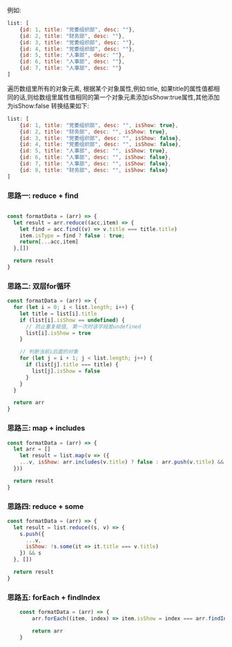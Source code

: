 例如:
```javascript
list: [
    {id: 1, title: "党委组织部", desc: ""},
    {id: 2, title: "财务部", desc: ""},
    {id: 3, title: "党委组织部", desc: ""},
    {id: 4, title: "党委组织部", desc: ""},
    {id: 5, title: "人事部", desc: ""},
    {id: 6, title: "人事部", desc: ""},
    {id: 7, title: "人事部", desc: ""}
]
```

遍历数组里所有的对象元素, 根据某个对象属性,例如:title, 如果title的属性值都相同的话,则给数组里属性值相同的第一个对象元素添加isShow:true属性,其他添加为isShow:false
转换结果如下:
```javascript
list: [
    {id: 1, title: "党委组织部", desc: "", isShow: true},
    {id: 2, title: "财务部", desc: "", isShow: true},
    {id: 3, title: "党委组织部", desc: "", isShow: false},
    {id: 4, title: "党委组织部", desc: "", isShow: false},
    {id: 5, title: "人事部", desc: "", isShow: true},
    {id: 6, title: "人事部", desc: "", isShow: false},
    {id: 7, title: "人事部", desc: "", isShow: false},
    {id: 8, title: "财务部", desc: "", isShow: false}
]
```
### 思路一: reduce + find
```javascript

const formatData = (arr) => {
  let result = arr.reduce((acc,item) => {
    let find = acc.find((v) => v.title === title.title)
    item.isType = find ? false : true;
    return[...acc,item]
  },[])

  return result
}
```
### 思路二: 双层for循环
```javascript
const formatData = (arr) => {
  for (let i = 0; i < list.length; i++) {
    let title = list[i].title
    if (list[i].isShow == undefined) {
      // 防止重复赋值, 第一次时该字段是undefined
      list[i].isShow = true
    }

    // 判断当前i后面的对象
    for (let j = i + 1; j < list.length; j++) {
      if (list[j].title === title) {
        list[j].isShow = false
      }
    }
  }

  return arr
}
```
### 思路三: map + includes
```javascript
const formatData = (arr) => {
  let arr = []
	let result = list.map(v => ({
    ...v, isShow: arr.includes(v.title) ? false : arr.push(v.title) && true
  }))

  return result
}
```
### 思路四: reduce + some
```javascript
const formatData = (arr) => {
  let result = list.reduce((s, v) => {
    s.push({
      ...v, 
      isShow: !s.some(it => it.title === v.title)
    }) && s
  }, [])

  return result
}
```
### 思路五: forEach + findIndex
```javascript
    const formatData = (arr) => {
        arr.forEach((item, index) => item.isShow = index === arr.findIndex((subItem) => subItem => subItem.title === item.title))

        return arr
    }

```
